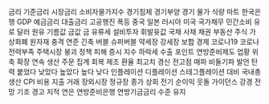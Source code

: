 금리
기준금리
시장금리
소비자물가지수
경기침체
경기부양
경기
물가
식량
마트
한국은행
GDP
예금금리
대출금리
고공행진
폭등
중국
일본
러시아
미국
국가채무
민간소비
유로
달러
원유
기름값
금값
금
유류세
설비투자
휘발윳값
국채
사채
채권
부동산
주식
가상화폐
원자재
충격
연준
긴축
버블
슈퍼버블
약세장
강세장
보합
경제
코로나19
코로나
전력부족
주택시장
붕괴
정책
피해
증시
지수
하락세
수출
포인트
연방준비제도
업황
위축
확장
연속
생산
주문
집계
회복
제조
환율
최고치
경신
전고점
매파
비둘기파
발언
탄력
붙었다
낮았다
높았다
높다
낮다
인플레이션
디플레이션
스테그플레이션
대비
국내총생산
CPI
비용
지출
거래
장외시장
정규장
종가
상회
전기
순이익
웃돌
가이던스
강경
전망
기조
경고
지적
연은
연방준비은행
연방기금금리
수준
유지
